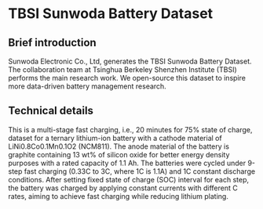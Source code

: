 # TBSI Sunwoda Battery Dataset
## Brief introduction
Sunwoda Electronic Co., Ltd, generates the TBSI Sunwoda Battery Dataset. The collaboration team at Tsinghua Berkeley Shenzhen Institute (TBSI) performs the main research work. We open-source this dataset to inspire more data-driven battery management research.
## Technical details
This is a multi-stage fast charging, i.e., 20 minutes for 75% state of charge, dataset for a ternary lithium-ion battery with a cathode material of LiNi0.8Co0.1Mn0.1O2 (NCM811). The anode material of the battery is graphite containing 13 wt% of silicon oxide for better energy density purposes with a rated capacity of 1.1 Ah. The batteries were cycled under 9-step fast charging (0.33C to 3C, where 1C is 1.1A) and 1C constant discharge conditions. After setting fixed state of charge (SOC) interval for each step, the battery was charged by applying constant currents with different C rates, aiming to achieve fast charging while reducing lithium plating.

